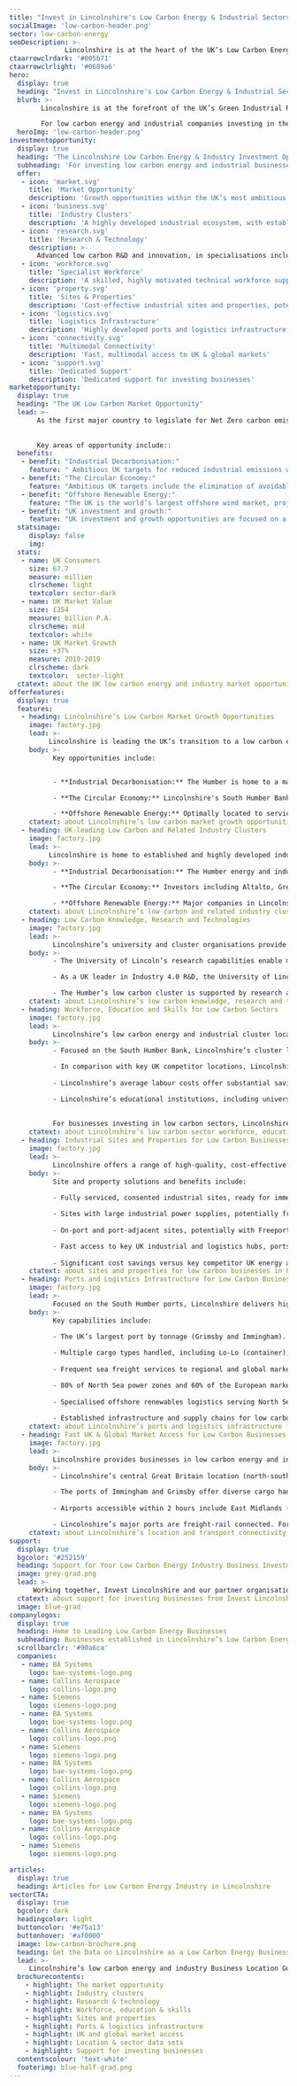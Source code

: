 ```yaml
---
title: "Invest in Lincolnshire's Low Carbon Energy & Industrial Sectors"
socialImage: 'low-carbon-header.png'
sector: low-carbon-energy
seoDescription: >-
              Lincolnshire is at the heart of the UK’s Low Carbon Energy Industry, enabling businesses to achieve step-change improvements in productivity, sustainability and performance. For Intelligent Robotics companies investing in the UK, Lincolnshire presents a unique location opportunity for business expansion, relocation, start-up and innovation.
ctaarrowclrdark: '#005b71'             
ctaarrowclrlight: '#0689a6'             
hero:
  display: true
  heading: "Invest in Lincolnshire's Low Carbon Energy & Industrial Sectors: Key Benefits and Opportunities "
  blurb: >-
        Lincolnshire is at the forefront of the UK’s Green Industrial Revolution, creating profitable opportunities for low carbon energy and industrial businesses aligned with ambitious national sustainability goals.

        For low carbon energy and industrial companies investing in the UK, Lincolnshire presents a unique location opportunity for business expansion, relocation and innovation.
  heroImg: 'low-carbon-header.png'
investmentopportunity:
  display: true
  heading: 'The Lincolnshire Low Carbon Energy & Industry Investment Opportunity '
  subheading: 'For investing low carbon energy and industrial businesses, Lincolnshire offers:'
  offer:
   - icon: 'market.svg'
     title: 'Market Opportunity'
     description: 'Growth opportunities within the UK’s most ambitious industrial decarbonisation project, a dynamic circular economy cluster, and the country’s leading offshore renewables hub.'
   - icon: 'business.svg'
     title: 'Industry Clusters'
     description: 'A highly developed industrial ecosystem, with established strengths in energy generation, energy-intensive industries, and port logistics, including within the Humber Energy Estuary.' 
   - icon: 'research.svg'
     title: 'Research & Technology'
     description: >-
       Advanced low carbon R&D and innovation, in specialisations including sustainable power systems, process manufacturing, offshore renewables, and Industry 4.0 technologies. 
   - icon: 'workforce.svg'
     title: 'Specialist Workforce'
     description: 'A skilled, highly motivated technical workforce supported by education providers working with low carbon businesses to meet their specific skills needs.' 
   - icon: 'property.svg'
     title: 'Sites & Properties'
     description: 'Cost-effective industrial sites and properties, potentially with Freeport incentives and large industrial power supplies.' 
   - icon: 'logistics.svg'
     title: 'Logistics Infrastructure'
     description: 'Highly developed ports and logistics infrastructure, serving sectors including offshore renewables and process industry.'                        
   - icon: 'connectivity.svg'
     title: 'Multimodal Connectivity'
     description: 'Fast, multimodal access to UK & global markets'
   - icon: 'support.svg'
     title: 'Dedicated Support'
     description: 'Dedicated support for investing businesses'                 
marketopportunity:
  display: true
  heading: "The UK Low Carbon Market Opportunity"
  lead: >-
       As the first major country to legislate for Net Zero carbon emissions by 2050, the UK presents significant growth opportunities for businesses engaged in low carbon technology development, energy generation and industrial supply chains. 
       
       
       Key areas of opportunity include::
  benefits:
   - benefit: "Industrial Decarbonisation:"
     feature: " Ambitious UK targets for reduced industrial emissions will require major investments in technologies including CCUS (carbon capture, utilisation and storage), and clean hydrogen."
   - benefit: "The Circular Economy:"
     feature: "Ambitious UK targets include the elimination of avoidable plastic waste by 2042 and zero avoidable waste by 2050, supported by landfill and transport fuel regulations to incentivise circular economy investments."
   - benefit: "Offshore Renewable Energy:"
     feature: "The UK is the world’s largest offshore wind market, projected to supply 1/3 of domestic energy by 2050 with a 60% lifetime target for UK sourcing of content."   
   - benefit: "UK investment and growth:"
     feature: "UK investment and growth opportunities are focused on a small number of hubs for energy generation, energy-intensive industry and offshore wind, with particular emphasis on Lincolnshire’s South Humber Bank"
  statsimage:
     display: false
     img: 
  stats: 
   - name: UK Consumers
     size: 67.7
     measure: million
     clrscheme: light
     textcolor: sector-dark
   - name: UK Market Value
     size: £254
     measure: billion P.A.
     clrscheme: mid
     textcolor: white
   - name: UK Market Growth
     size: +37%
     measure: 2010-2019
     clrscheme: dark
     textcolor:  sector-light     
  ctatext: about the UK low carbon energy and industry market opportunity
offerfeatures:
  display: true
  features:
   - heading: Lincolnshire’s Low Carbon Market Growth Opportunities
     image: factory.jpg
     lead: >-
          Lincolnshire is leading the UK’s transition to a low carbon economy. With strengths in energy-intensive industry, the circular economy, sustainable energy generation, and agrifood, the area presents a wide range of opportunities for low carbon business investment and growth.
     body: >-
           Key opportunities include:


           - **Industrial Decarbonisation:** The Humber is home to a major UK industrial cluster and is a world leader in large-scale industrial decarbonisation projects. Technologies including carbon capture usage and storage (CCS / CCUS) and low carbon hydrogen will create sustainable growth opportunities for energy, industrial and low carbon technology companies.

           - **The Circular Economy:** Lincolnshire's South Humber Bank is home to a fast-growing cluster of businesses producing energy, innovative fuels and products from waste, incentivised by ambitious UK legislation. As a major centre of food production and manufacturing, Lincolnshire also presents significant growth opportunities in areas including food waste recycling and the manufacture of recycled food packaging.

           - **Offshore Renewable Energy:** Optimally located to service North Sea wind farm zones, Lincolnshire is at the heart of the UK’s offshore renewables sector. Key assets include the UK’s leading operations and maintenance (O&M) hub, in Grimsby, and centres of excellence for sector innovation, technology and skills. Ambitious UK sourcing targets underpin significant growth opportunities for businesses throughout the supply chain.
     ctatext: about Lincolnshire’s low carbon market growth opportunities                    
   - heading: UK-leading Low Carbon and Related Industry Clusters 
     image: factory.jpg
     lead: >-
          Lincolnshire is home to established and highly developed industry clusters in low carbon energy, industrial and related sectors, creating a highly advantageous environment for low carbon business investments.
     body: >-
           - **Industrial Decarbonisation:** The Humber energy and industrial cluster includes major companies such as Equinor, Ørsted, SSE Thermal, National Grid, British Steel and Phillips 66, providing the scale and range of capabilities required to deliver 

           - **The Circular Economy:** Investors including Altalto, Greenergy, and North Beck Energy have recently selected the South Humber Bank - within the wider Humber industrial cluster - to produce energy, innovative fuels or products from waste. Leading businesses in Lincolnshire's food waste recycling and recycled food packaging sectors include BioteCH4 (Anaerobic Digestion) and Clean Tech (rPET manufacturing).

           - **Offshore Renewable Energy:** Major companies in Lincolnshire’s highly developed industry cluster include Ørsted, Siemens Gamesa, RWE, RES and MHI Vestas, creating potential opportunities for expanding businesses across the supply chain.
     ctatext: about Lincolnshire’s low carbon and related industry clusters 
   - heading: Low Carbon Knowledge, Research and Technologies 
     image: factory.jpg
     lead: >-
           Lincolnshire’s university and cluster organisations provide specialised low carbon research and technologies, enabling investing businesses in the sector to innovate, expand, implement best practice and maintain competitive edge.
     body: >-
           - The University of Lincoln’s research capabilities enable more sustainable energy generation, power systems, manufacturing, industrial processes and supply chains. 

           - As a UK leader in Industry 4.0 R&D, the University of Lincoln’s dedicated research centres apply technologies including AI, big data analytics, and robotics and automation to key challenges including improving sustainability, energy efficiency and productivity.

           - The Humber’s low carbon cluster is supported by research and technology organisations and industry partnerships in areas including R&D and innovation, testing and validation, and supply chain development.  Key assets include The Offshore Renewable Energy (ORE) Catapult’s O&M Centre of Excellence, and Aura, an industry consortium led by the University of Hull.
     ctatext: about Lincolnshire’s low carbon knowledge, research and technologies 
   - heading: Workforce, Education and Skills for Low Carbon Sectors 
     image: factory.jpg
     lead: >-
           Lincolnshire’s low carbon energy and industrial cluster locations provide access to large, technically skilled labour forces that are outstanding in the UK.
     body: >-
           - Focused on the South Humber Bank, Lincolnshire’s cluster locations provide businesses with direct access to large labour pools with the transferable skills required for low carbon energy and industrial investment projects.

           - In comparison with key UK competitor locations, Lincolnshire’s cluster locations offer outstanding workforce numbers in key classifications of relevance to the energy and process industry sectors. Lincolnshire has 63,000 manufacturing workers, and a significantly higher percentage of workers in this sector than the Great Britain average.
           
           - Lincolnshire’s average labour costs offer substantial savings versus the national average.

           - Lincolnshire’s educational institutions, including universities and further education colleges, are focused on meeting the specific skills requirements of the area’s low carbon businesses - through specialised courses, qualifications and state-of-the-art technology centres.
       
       
           For businesses investing in low carbon sectors, Lincolnshire’s established, skilled and highly motivated industrial workforce enables recruitment, fast project delivery and productivity.
     ctatext: about Lincolnshire’s low carbon sector workforce, education and skills 
   - heading: Industrial Sites and Properties for Low Carbon Businesses 
     image: factory.jpg
     lead: >-
           Lincolnshire offers a range of high-quality, cost-effective sites and property solutions for investing low carbon energy and industrial businesses.
     body: >-
           Site and property solutions and benefits include:
                     
           - Fully serviced, consented industrial sites, ready for immediate development with freehold or leasehold tenancies.

           - Sites with large industrial power supplies, potentially from renewable sources.
           
           - On-port and port-adjacent sites, potentially with Freeport tax, customs and planning benefits.

           - Fast access to key UK industrial and logistics hubs, ports and airports.
           
           - Significant cost savings versus key competitor UK energy and industrial hubs.
     ctatext: about sites and properties for low carbon businesses in Lincolnshire 
   - heading: Ports and Logistics Infrastructure for Low Carbon Businesses 
     image: factory.jpg
     lead: >-
           Focused on the South Humber ports, Lincolnshire delivers highly developed, specialised ports and logistics services to businesses in low carbon energy and industrial sectors.
     body: >-         
           Key capabilities include:
                     
           - The UK’s largest port by tonnage (Grimsby and Immingham). Immingham’s deep sea port offers deep-water facilities and large-vessel handling capabilities.

           - Multiple cargo types handled, including Lo-Lo (container), Ro-Ro, liquid and dry bulk, and general, with W12 gauge rail access enabling ‘high cube’ containers.
           
           - Frequent sea freight services to regional and global markets, including Northern European and Scandinavian offshore renewables industry hubs.

           - 80% of North Sea power zones and 60% of the European market (2020) accessible within 12 hours’ steaming time of Immingham and Grimsby.
           
           - Specialised offshore renewables logistics serving North Sea wind farms from the Port of Grimsby O&M hub and Humberside Airport.
           
           - Established infrastructure and supply chains for low carbon energy generation and process industries.
     ctatext: about Lincolnshire’s ports and logistics infrastructure for low carbon businesses 
   - heading: Fast UK & Global Market Access for Low Carbon Businesses 
     image: factory.jpg
     lead: >-
           Lincolnshire provides businesses in low carbon energy and industrial sectors with fast, multimodal access to UK and international markets.
     body: >-                                       
           - Lincolnshire’s central Great Britain location (north-south) enables fast access by road to the UK’s key energy and industrial centres.

           - The ports of Immingham and Grimsby offer diverse cargo handling capabilities and global sea freight connectivity.
           
           - Airports accessible within 2 hours include East Midlands (the UK’s no.2 air cargo hub), Birmingham and Leeds-Bradford. Within Lincolnshire, Humberside Airport’s Amsterdam Schiphol feeder service (KLM/SkyTeam) enables onward passenger connections to 800 global destinations.

           - Lincolnshire’s major ports are freight-rail connected. For business travellers, London is accessible by rail from Lincoln in less than 2 hours.
     ctatext: about Lincolnshire’s location and transport connectivity
support:
  display: true
  bgcolor: '#252159'
  heading: Support for Your Low Carbon Energy Industry Business Investment
  image: grey-grad.png
  lead: >-
      Working together, Invest Lincolnshire and our partner organisations, including local authorities, education providers and businesses, provide dedicated support to ensure a ‘soft landing’ for companies locating and investing in Lincolnshire.
  ctatext: about support for investing businesses from Invest Lincolnshire
  image: blue-grad
companylogos:
  display: true
  heading: Home to Leading Low Carbon Energy Businesses
  subheading: Businesses established in Lincolnshire’s Low Carbon Energy Industry include
  scrollbarclr: '#90a6ca'
  companies:
   - name: BA Systems
     logo: bae-systems-logo.png
   - name: Collins Aerospace
     logo: collins-logo.png
   - name: Siemens
     logo: siemens-logo.png
   - name: BA Systems
     logo: bae-systems-logo.png
   - name: Collins Aerospace
     logo: collins-logo.png
   - name: Siemens
     logo: siemens-logo.png
   - name: BA Systems
     logo: bae-systems-logo.png
   - name: Collins Aerospace
     logo: collins-logo.png
   - name: Siemens
     logo: siemens-logo.png
   - name: BA Systems
     logo: bae-systems-logo.png
   - name: Collins Aerospace
     logo: collins-logo.png
   - name: Siemens
     logo: siemens-logo.png 

articles:
  display: true
  heading: Articles for Low Carbon Energy Industry in Lincolnshire
sectorCTA:
  display: true
  bgcolor: dark
  headingcolor: light
  buttoncolor: '#e75a13'
  buttonhover: '#af0000'
  image: low-carbon-brochure.png
  heading: Get the Data on Lincolnshire as a Low Carbon Energy Business Location
  lead: >-
     Lincolnshire’s low carbon energy and industry Business Location Guide provides essential information and data for companies researching and evaluation Lincolnshire as a potential investment location, including:                                       
  brochurecontents:
    - highlight: The market opportunity
    - highlight: Industry clusters
    - highlight: Research & technology
    - highlight: Workforce, education & skills
    - highlight: Sites and properties
    - highlight: Ports & logistics infrastructure
    - highlight: UK and global market access
    - highlight: Location & sector data sets
    - highlight: Support for investing businesses
  contentscolour: 'text-white'
  footerimg: blue-half-grad.png 
---
```



